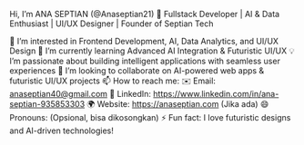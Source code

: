  Hi, I’m ANA SEPTIAN (@Anaseptian21)
🚀 Fullstack Developer | AI & Data Enthusiast | UI/UX Designer | Founder of Septian Tech

👀 I’m interested in Frontend Development, AI, Data Analytics, and UI/UX Design
🌱 I’m currently learning Advanced AI Integration & Futuristic UI/UX
💡 I’m passionate about building intelligent applications with seamless user experiences
💞️ I’m looking to collaborate on AI-powered web apps & futuristic UI/UX projects
📫 How to reach me:
✉️ Email: anaseptian40@gmail.com
🔗 LinkedIn: https://www.linkedin.com/in/ana-septian-935853303
🌍 Website: https://anaseptian.com (Jika ada)
😄 Pronouns: (Opsional, bisa dikosongkan)
⚡ Fun fact: I love futuristic designs and AI-driven technologies!

<!---
Anaseptian21/Anaseptian21 is a ✨ special ✨ repository because its `README.md` (this file) appears on your GitHub profile.
You can click the Preview link to take a look at your changes.
--->
